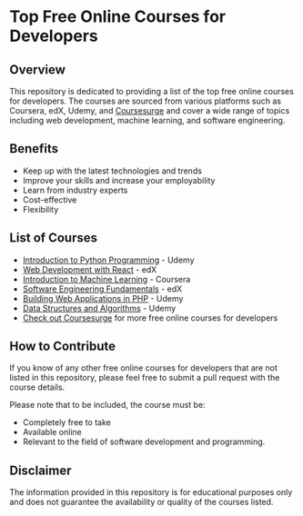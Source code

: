 # Top Free Online Courses for Developers

## Overview
This repository is dedicated to providing a list of the top free online courses for developers. The courses are sourced from various platforms such as Coursera, edX, Udemy, and [Coursesurge](https://www.coursesurge.com/) and cover a wide range of topics including web development, machine learning, and software engineering.

## Benefits
- Keep up with the latest technologies and trends
- Improve your skills and increase your employability
- Learn from industry experts
- Cost-effective
- Flexibility

## List of Courses
- [Introduction to Python Programming](https://www.udemy.com/course/introduction-to-python-programming/) - Udemy
- [Web Development with React](https://www.edx.org/learn/web-development-with-react) - edX
- [Introduction to Machine Learning](https://www.coursera.org/courses/intromachinelearning) - Coursera
- [Software Engineering Fundamentals](https://www.edx.org/learn/software-engineering-fundamentals) - edX
- [Building Web Applications in PHP](https://www.udemy.com/course/building-web-applications-in-php/) - Udemy
- [Data Structures and Algorithms](https://www.udemy.com/course/data-structures-and-algorithms-in-python/) - Udemy
- [Check out Coursesurge](https://www.coursesurge.com/) for more free online courses for developers

## How to Contribute
If you know of any other free online courses for developers that are not listed in this repository, please feel free to submit a pull request with the course details.

Please note that to be included, the course must be:
- Completely free to take
- Available online
- Relevant to the field of software development and programming.

## Disclaimer
The information provided in this repository is for educational purposes only and does not guarantee the availability or quality of the courses listed.

